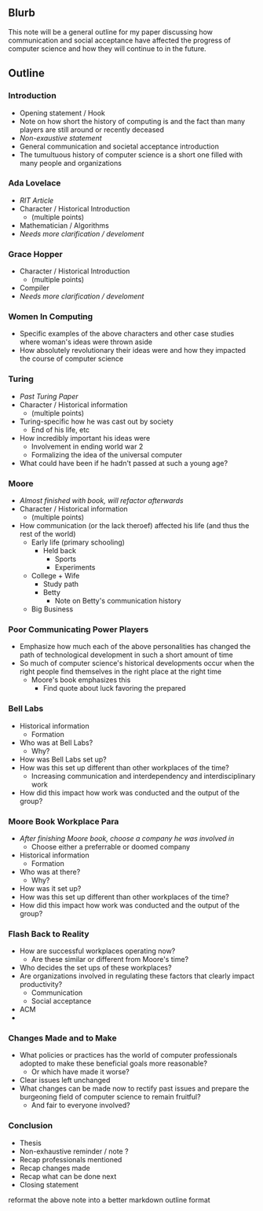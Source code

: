 ## Blurb
This note will be a general outline for my paper discussing how communication and social acceptance have affected the progress of computer science and how they will continue to in the future.

## Outline
### **Introduction**
- Opening statement / Hook
- Note on how short the history of computing is and the fact than many players are still around or recently deceased
- *Non-exaustive statement* 
- General communication and societal acceptance introduction
- The tumultuous history of computer science is a short one filled with many people and organizations 
### **Ada Lovelace**
- *RIT Article*
- Character / Historical Introduction
	- (multiple points)
- Mathematician / Algorithms
- *Needs more clarification / develoment* 
### **Grace Hopper**
- Character / Historical Introduction 
	- (multiple points)
- Compiler
- *Needs more clarification / develoment* 
### **Women In Computing**
- Specific examples of the above characters and other case studies where woman's ideas were thrown aside
- How absolutely revolutionary their ideas were and how they impacted the course of computer science
### **Turing**
- *Past Turing Paper*
- Character / Historical information
	- (multiple points)
- Turing-specific how he was cast out by society
	- End of his life, etc
- How incredibly important his ideas were 
	- Involvement in ending world war 2
	- Formalizing the idea of the universal computer
- What could have been if he hadn't passed at such a young age?
### **Moore**
- *Almost finished with book, will refactor afterwards*
- Character / Historical information
	- (multiple points)
- How communication (or the lack theroef) affected his life (and thus the rest of the world)
	- Early life (primary schooling)
		- Held back
			- Sports
			- Experiments
	- College + Wife
		- Study path
		- Betty
			- Note on Betty's communication history
	- Big Business
### **Poor Communicating Power Players**
- Emphasize how much each of the above personalities has changed the path of technological development in such a short amount of time
- So much of computer science's historical developments occur when the right people find themselves in the right place at the right time
	- Moore's book emphasizes this
		- Find quote about luck favoring the prepared
### **Bell Labs**
- Historical information
	- Formation
- Who was at Bell Labs?
	- Why?
- How was Bell Labs set up?
- How was this set up different than other workplaces of the time?
	- Increasing communication and interdependency and interdisciplinary work
- How did this impact how work was conducted and the output of the group?
### **Moore Book Workplace Para**
- *After finishing Moore book, choose a company he was involved in*
	- Choose either a preferrable or doomed company
- Historical information
	- Formation
- Who was at there?
	- Why?
- How was it set up?
- How was this set up different than other workplaces of the time?
- How did this impact how work was conducted and the output of the group?
### **Flash Back to Reality**
- How are successful workplaces operating now?
	- Are these similar or different from Moore's time?
- Who decides the set ups of these workplaces?
- Are organizations involved in regulating these factors that clearly impact productivity?
	- Communication
	- Social acceptance
- ACM
- 
### **Changes Made and to Make**
- What policies or practices has the world of computer professionals adopted to make these beneficial goals more reasonable?
	- Or which have made it worse?
- Clear issues left unchanged
- What changes can be made now to rectify past issues and prepare the burgeoning field of computer science to remain fruitful?
	- And fair to everyone involved?
### **Conclusion**
- Thesis
- Non-exhaustive reminder / note ?
- Recap professionals mentioned
- Recap changes made
- Recap what can be done next
- Closing statement

reformat the above note into a better markdown outline format